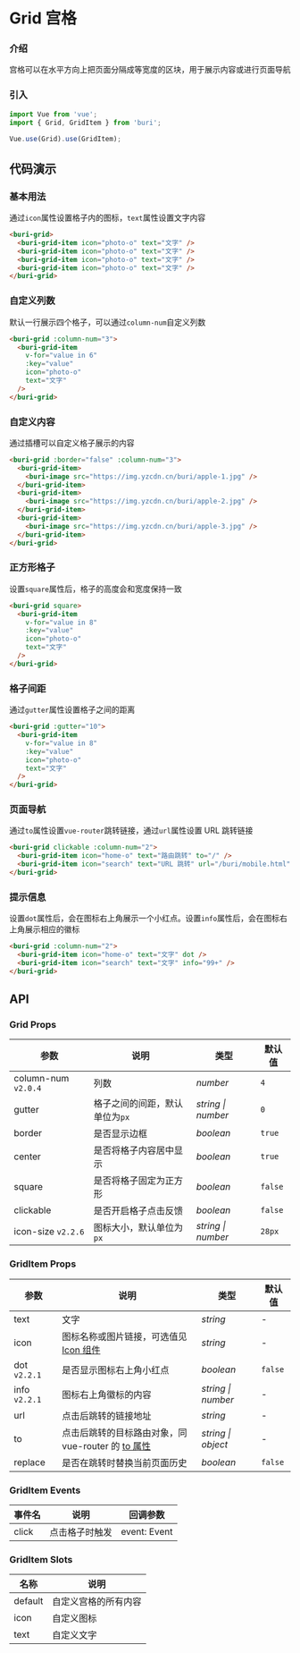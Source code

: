 # Grid 宫格

### 介绍

宫格可以在水平方向上把页面分隔成等宽度的区块，用于展示内容或进行页面导航

### 引入

``` javascript
import Vue from 'vue';
import { Grid, GridItem } from 'buri';

Vue.use(Grid).use(GridItem);
```

## 代码演示

### 基本用法

通过`icon`属性设置格子内的图标，`text`属性设置文字内容

```html
<buri-grid>
  <buri-grid-item icon="photo-o" text="文字" />
  <buri-grid-item icon="photo-o" text="文字" />
  <buri-grid-item icon="photo-o" text="文字" />
  <buri-grid-item icon="photo-o" text="文字" />
</buri-grid>
```

### 自定义列数

默认一行展示四个格子，可以通过`column-num`自定义列数

```html
<buri-grid :column-num="3">
  <buri-grid-item
    v-for="value in 6"
    :key="value"
    icon="photo-o"
    text="文字"
  />
</buri-grid>
```

### 自定义内容

通过插槽可以自定义格子展示的内容

```html
<buri-grid :border="false" :column-num="3">
  <buri-grid-item>
    <buri-image src="https://img.yzcdn.cn/buri/apple-1.jpg" />
  </buri-grid-item>
  <buri-grid-item>
    <buri-image src="https://img.yzcdn.cn/buri/apple-2.jpg" />
  </buri-grid-item>
  <buri-grid-item>
    <buri-image src="https://img.yzcdn.cn/buri/apple-3.jpg" />
  </buri-grid-item>
</buri-grid>
```

### 正方形格子

设置`square`属性后，格子的高度会和宽度保持一致

```html
<buri-grid square>
  <buri-grid-item
    v-for="value in 8"
    :key="value"
    icon="photo-o"
    text="文字"
  />
</buri-grid>
```

### 格子间距

通过`gutter`属性设置格子之间的距离

```html
<buri-grid :gutter="10">
  <buri-grid-item
    v-for="value in 8"
    :key="value"
    icon="photo-o"
    text="文字"
  />
</buri-grid>
```

### 页面导航

通过`to`属性设置`vue-router`跳转链接，通过`url`属性设置 URL 跳转链接

```html
<buri-grid clickable :column-num="2">
  <buri-grid-item icon="home-o" text="路由跳转" to="/" />
  <buri-grid-item icon="search" text="URL 跳转" url="/buri/mobile.html" />
</buri-grid>
```

### 提示信息

设置`dot`属性后，会在图标右上角展示一个小红点。设置`info`属性后，会在图标右上角展示相应的徽标

```html
<buri-grid :column-num="2">
  <buri-grid-item icon="home-o" text="文字" dot />
  <buri-grid-item icon="search" text="文字" info="99+" />
</buri-grid>
```

## API

### Grid Props

| 参数 | 说明 | 类型 | 默认值 |
|------|------|------|------|
| column-num `v2.0.4` | 列数 | *number* | `4` |
| gutter | 格子之间的间距，默认单位为`px` | *string \| number* | `0` |
| border | 是否显示边框 | *boolean* | `true` |
| center | 是否将格子内容居中显示 | *boolean* | `true` |
| square | 是否将格子固定为正方形 | *boolean* | `false` |
| clickable | 是否开启格子点击反馈 | *boolean* | `false` |
| icon-size `v2.2.6` | 图标大小，默认单位为`px` | *string \| number* | `28px` |

### GridItem Props

| 参数 | 说明 | 类型 | 默认值 |
|------|------|------|------|
| text | 文字 | *string* | - |
| icon | 图标名称或图片链接，可选值见 [Icon 组件](#/zh-CN/icon) | *string* | - |
| dot `v2.2.1` | 是否显示图标右上角小红点 | *boolean* | `false` |
| info `v2.2.1` | 图标右上角徽标的内容 | *string \| number* | - |
| url | 点击后跳转的链接地址 | *string* | - |
| to | 点击后跳转的目标路由对象，同 vue-router 的 [to 属性](https://router.vuejs.org/zh/api/#to) | *string \| object* | - |
| replace | 是否在跳转时替换当前页面历史 | *boolean* | `false` |

### GridItem Events

| 事件名 | 说明 | 回调参数 |
|------|------|------|
| click | 点击格子时触发 | event: Event |

### GridItem Slots

| 名称 | 说明 |
|------|------|
| default | 自定义宫格的所有内容 |
| icon | 自定义图标 |
| text | 自定义文字 |
